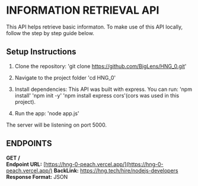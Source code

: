 # INFORMATION RETRIEVAL API

This API helps retrieve basic informaton. 
To make use of this API locally, follow the step by step guide below.

## Setup Instructions

1. Clone the repository:
'git clone https://github.com/BigLens/HNG_0.git'

2. Navigate to the project folder
'cd HNG_0'

3. Install dependencies:
This API was built with express. You can run:
'npm install'
'npm init -y'
'npm install express cors'(cors was used in this project).

4. Run the app:
'node app.js'

The server will be listening on port 5000.

## ENDPOINTS

**GET /**  
**Endpoint URL:** [https://hng-0-peach.vercel.app/](https://hng-0-peach.vercel.app/)
**BackLink:** https://hng.tech/hire/nodejs-developers
**Response Format:** JSON
